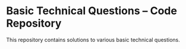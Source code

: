 #  Basic Technical Questions – Code Repository

This repository contains solutions to various basic technical questions.
